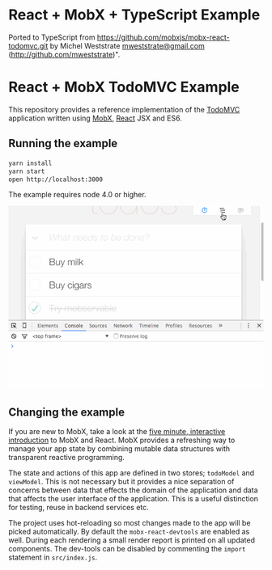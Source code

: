 # React + MobX + TypeScript Example

Ported to TypeScript from https://github.com/mobxjs/mobx-react-todomvc.git by Michel Weststrate <mweststrate@gmail.com> (http://github.com/mweststrate)".

# React + MobX TodoMVC Example

This repository provides a reference implementation of the [TodoMVC](http://todomvc.com) application written using [MobX](https://github.com/mobxjs/mobx), [React](https://facebook.github.io/react) JSX and ES6.

## Running the example

    yarn install
    yarn start
    open http://localhost:3000

The example requires node 4.0 or higher.

![TodoMVC](devtools.gif)

## Changing the example

If you are new to MobX, take a look at the [five minute, interactive introduction](https://mobxjs.github.io/mobx/getting-started.html) to MobX and React. MobX provides a refreshing way to manage your app state by combining mutable data structures with transparent reactive programming.

The state and actions of this app are defined in two stores; `todoModel` and `viewModel`. This is not necessary but it provides a nice separation of concerns between data that effects the domain of the application and data that affects the user interface of the application. This is a useful distinction for testing, reuse in backend services etc.

The project uses hot-reloading so most changes made to the app will be picked automatically. By default the `mobx-react-devtools` are enabled as well. During each rendering a small render report is printed on all updated components. The dev-tools can be disabled by commenting the `import` statement in `src/index.js`.